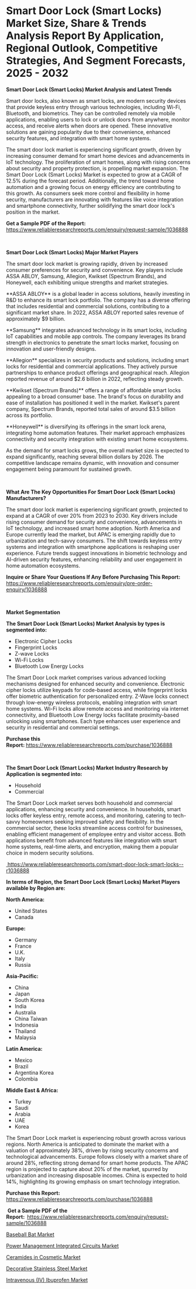 <p><h1>Smart Door Lock (Smart Locks) Market Size, Share & Trends Analysis Report By Application, Regional Outlook, Competitive Strategies, And Segment Forecasts, 2025 - 2032</h1></p><p><strong>Smart Door Lock (Smart Locks) Market Analysis and Latest Trends</strong></p>
<p><p>Smart door locks, also known as smart locks, are modern security devices that provide keyless entry through various technologies, including Wi-Fi, Bluetooth, and biometrics. They can be controlled remotely via mobile applications, enabling users to lock or unlock doors from anywhere, monitor access, and receive alerts when doors are opened. These innovative solutions are gaining popularity due to their convenience, enhanced security features, and integration with smart home systems.</p><p>The smart door lock market is experiencing significant growth, driven by increasing consumer demand for smart home devices and advancements in IoT technology. The proliferation of smart homes, along with rising concerns about security and property protection, is propelling market expansion. The Smart Door Lock (Smart Locks) Market is expected to grow at a CAGR of 12.5% during the forecast period. Additionally, the trend toward home automation and a growing focus on energy efficiency are contributing to this growth. As consumers seek more control and flexibility in home security, manufacturers are innovating with features like voice integration and smartphone connectivity, further solidifying the smart door lock's position in the market.</p></p>
<p><strong>Get a Sample PDF of the Report:&nbsp;</strong> <a href="https://www.reliableresearchreports.com/enquiry/request-sample/1036888?utm_campaign=36&utm_medium=2&utm_source=Github&utm_content=ia&utm_term=21032025&utm_id=smart-door-lock-smart-locks">https://www.reliableresearchreports.com/enquiry/request-sample/1036888</a></p>
<p>&nbsp;</p>
<p><strong>Smart Door Lock (Smart Locks) Major Market Players</strong></p>
<p><p>The smart door lock market is growing rapidly, driven by increased consumer preferences for security and convenience. Key players include ASSA ABLOY, Samsung, Allegion, Kwikset (Spectrum Brands), and Honeywell, each exhibiting unique strengths and market strategies.</p><p>**ASSA ABLOY** is a global leader in access solutions, heavily investing in R&D to enhance its smart lock portfolio. The company has a diverse offering that includes residential and commercial solutions, contributing to a significant market share. In 2022, ASSA ABLOY reported sales revenue of approximately $9 billion.</p><p>**Samsung** integrates advanced technology in its smart locks, including IoT capabilities and mobile app controls. The company leverages its brand strength in electronics to penetrate the smart locks market, focusing on innovation and user-friendly designs.</p><p>**Allegion** specializes in security products and solutions, including smart locks for residential and commercial applications. They actively pursue partnerships to enhance product offerings and geographical reach. Allegion reported revenue of around $2.6 billion in 2022, reflecting steady growth.</p><p>**Kwikset (Spectrum Brands)** offers a range of affordable smart locks appealing to a broad consumer base. The brand's focus on durability and ease of installation has positioned it well in the market. Kwikset's parent company, Spectrum Brands, reported total sales of around $3.5 billion across its portfolio.</p><p>**Honeywell** is diversifying its offerings in the smart lock arena, integrating home automation features. Their market approach emphasizes connectivity and security integration with existing smart home ecosystems.</p><p>As the demand for smart locks grows, the overall market size is expected to expand significantly, reaching several billion dollars by 2026. The competitive landscape remains dynamic, with innovation and consumer engagement being paramount for sustained growth.</p></p>
<p>&nbsp;</p>
<p><strong>What Are The Key Opportunities For Smart Door Lock (Smart Locks) Manufacturers?</strong></p>
<p><p>The smart door lock market is experiencing significant growth, projected to expand at a CAGR of over 20% from 2023 to 2030. Key drivers include rising consumer demand for security and convenience, advancements in IoT technology, and increased smart home adoption. North America and Europe currently lead the market, but APAC is emerging rapidly due to urbanization and tech-savvy consumers. The shift towards keyless entry systems and integration with smartphone applications is reshaping user experience. Future trends suggest innovations in biometric technology and AI-driven security features, enhancing reliability and user engagement in home automation ecosystems.</p></p>
<p><strong>Inquire or Share Your Questions If Any Before Purchasing This Report:</strong> <a href="https://www.reliableresearchreports.com/enquiry/pre-order-enquiry/1036888?utm_campaign=36&utm_medium=2&utm_source=Github&utm_content=ia&utm_term=21032025&utm_id=smart-door-lock-smart-locks">https://www.reliableresearchreports.com/enquiry/pre-order-enquiry/1036888</a></p>
<p>&nbsp;</p>
<p><strong>Market Segmentation</strong></p>
<p><strong>The Smart Door Lock (Smart Locks) Market Analysis by types is segmented into:</strong></p>
<p><ul><li>Electronic Cipher Locks</li><li>Fingerprint Locks</li><li>Z-wave Locks</li><li>Wi-Fi Locks</li><li>Bluetooth Low Energy Locks</li></ul></p>
<p><p>The Smart Door Lock market comprises various advanced locking mechanisms designed for enhanced security and convenience. Electronic cipher locks utilize keypads for code-based access, while fingerprint locks offer biometric authentication for personalized entry. Z-Wave locks connect through low-energy wireless protocols, enabling integration with smart home systems. Wi-Fi locks allow remote access and monitoring via internet connectivity, and Bluetooth Low Energy locks facilitate proximity-based unlocking using smartphones. Each type enhances user experience and security in residential and commercial settings.</p></p>
<p><strong>Purchase this Report:&nbsp;</strong><a href="https://www.reliableresearchreports.com/purchase/1036888?utm_campaign=36&utm_medium=2&utm_source=Github&utm_content=ia&utm_term=21032025&utm_id=smart-door-lock-smart-locks">https://www.reliableresearchreports.com/purchase/1036888</a></p>
<p>&nbsp;</p>
<p><strong>The Smart Door Lock (Smart Locks) Market Industry Research by Application is segmented into:</strong></p>
<p><ul><li>Household</li><li>Commercial</li></ul></p>
<p><p>The Smart Door Lock market serves both household and commercial applications, enhancing security and convenience. In households, smart locks offer keyless entry, remote access, and monitoring, catering to tech-savvy homeowners seeking improved safety and flexibility. In the commercial sector, these locks streamline access control for businesses, enabling efficient management of employee entry and visitor access. Both applications benefit from advanced features like integration with smart home systems, real-time alerts, and encryption, making them a popular choice in modern security solutions.</p></p>
<p><a href="https://www.reliableresearchreports.com/smart-door-lock-smart-locks--r1036888?utm_campaign=36&utm_medium=2&utm_source=Github&utm_content=ia&utm_term=21032025&utm_id=smart-door-lock-smart-locks">&nbsp;https://www.reliableresearchreports.com/smart-door-lock-smart-locks--r1036888</a></p>
<p><strong>In terms of Region, the Smart Door Lock (Smart Locks) Market Players available by Region are:</strong></p>
<p>
    <p> <strong> North America: </strong>
        <ul>
            <li>United States</li>
            <li>Canada</li>
        </ul>
        </p> 
    <p> <strong> Europe: </strong>
        <ul>
            <li>Germany</li>
            <li>France</li>
            <li>U.K.</li>
            <li>Italy</li>
            <li>Russia</li>
        </ul>
        </p> 
    <p> <strong> Asia-Pacific: </strong>
        <ul>
            <li>China</li>
            <li>Japan</li>
            <li>South Korea</li>
            <li>India</li>
            <li>Australia</li>
            <li>China Taiwan</li>
            <li>Indonesia</li>
            <li>Thailand</li>
            <li>Malaysia</li>
        </ul>
        </p> 
    <p> <strong> Latin America: </strong>
        <ul>
            <li>Mexico</li>
            <li>Brazil</li>
            <li>Argentina Korea</li>
            <li>Colombia</li>
        </ul>
        </p> 
    <p> <strong> Middle East & Africa: </strong>
        <ul>
            <li>Turkey</li>
            <li>Saudi</li>
            <li>Arabia</li>
            <li>UAE</li>
            <li>Korea</li>
        </ul>
    </p>
    </p>
<p><p>The Smart Door Lock market is experiencing robust growth across various regions. North America is anticipated to dominate the market with a valuation of approximately 38%, driven by rising security concerns and technological advancements. Europe follows closely with a market share of around 28%, reflecting strong demand for smart home products. The APAC region is projected to capture about 20% of the market, spurred by urbanization and increasing disposable incomes. China is expected to hold 14%, highlighting its growing emphasis on smart technology integration.</p></p>
<p><strong>Purchase this Report: </strong><a href="https://www.reliableresearchreports.com/purchase/1036888?utm_campaign=36&utm_medium=2&utm_source=Github&utm_content=ia&utm_term=21032025&utm_id=smart-door-lock-smart-locks">https://www.reliableresearchreports.com/purchase/1036888</a></p>
<p>&nbsp;<strong>Get a Sample PDF of the Report:&nbsp;&nbsp;</strong><a href="https://www.reliableresearchreports.com/enquiry/request-sample/1036888?utm_campaign=36&utm_medium=2&utm_source=Github&utm_content=ia&utm_term=21032025&utm_id=smart-door-lock-smart-locks">https://www.reliableresearchreports.com/enquiry/request-sample/1036888</a></p>
<p><strong></strong></p>
<p><p><a href="https://github.com/nwokechock6s/Market-Research-Report-List-1/blob/main/baseball-bat-market.md?utm_campaign=36&utm_medium=2&utm_source=Github&utm_content=ia&utm_term=21032025&utm_id=smart-door-lock-smart-locks">Baseball Bat Market</a></p><p><a href="https://github.com/vsiljgestel/Market-Research-Report-List-1/blob/main/power-management-integrated-circuits-market.md?utm_campaign=36&utm_medium=2&utm_source=Github&utm_content=ia&utm_term=21032025&utm_id=smart-door-lock-smart-locks">Power Management Integrated Circuits Market</a></p><p><a href="https://github.com/ummulmzu/Market-Research-Report-List-1/blob/main/ceramides-in-cosmetic-market.md?utm_campaign=36&utm_medium=2&utm_source=Github&utm_content=ia&utm_term=21032025&utm_id=smart-door-lock-smart-locks">Ceramides in Cosmetic Market</a></p><p><a href="https://github.com/aiamekar/Market-Research-Report-List-1/blob/main/decorative-stainless-steel-market.md?utm_campaign=36&utm_medium=2&utm_source=Github&utm_content=ia&utm_term=21032025&utm_id=smart-door-lock-smart-locks">Decorative Stainless Steel Market</a></p><p><a href="https://github.com/boudykodumi/Market-Research-Report-List-1/blob/main/intravenous-iv-ibuprofen-market.md?utm_campaign=36&utm_medium=2&utm_source=Github&utm_content=ia&utm_term=21032025&utm_id=smart-door-lock-smart-locks">Intravenous (IV) Ibuprofen Market</a></p></p>